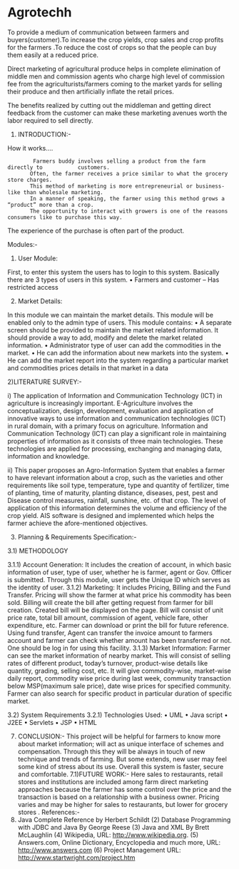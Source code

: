 # Agrotechh

To provide a medium of communication between farmers and buyers(customer).To increase the crop yields, crop sales and crop profits for the farmers .To reduce the cost of crops so that the people can buy them easily at a reduced price.  

Direct marketing of agricultural produce helps in complete elimination of middle men and commission agents who charge high level of commission fee from the agriculturists/farmers coming to the market yards for selling their produce and then artificially inflate the retail prices.

The benefits realized by cutting out the middleman and getting direct feedback from the customer can make these marketing avenues worth the labor required to sell directly.


1) INTRODUCTION:- 

How it works….


            Farmers buddy involves selling a product from the farm directly to           customers.
           Often, the farmer receives a price similar to what the grocery store charges.
           This method of marketing is more entrepreneurial or business-like than wholesale marketing.
           In a manner of speaking, the farmer using this method grows a “product” more than a crop.
           The opportunity to interact with growers is one of the reasons consumers like to purchase this way.
The experience of the purchase is often part of the product.




Modules:-

1)	User Module:

 First, to enter this system the users has to login to this system. Basically there are 3 types of users in this system. 
•	Farmers and customer – Has restricted access

2)	Market Details:

 In this module we can maintain the market details. This module will be enabled only to the admin type of users.
This module contains:
•	A separate screen should be provided to maintain the market related information. It should provide a way to add, modify and delete the market related information.
•	Administrator type of user can add the commodities in the market.
•	He can add the information about new markets into the system.
•	He can add the market report into the system regarding a particular market and commodities prices details in that market in a data


2)LITERATURE SURVEY:-

i)	The application of Information and Communication Technology (ICT) in agriculture is increasingly important. E-Agriculture involves the conceptualization, design, development, evaluation and application of innovative ways to use information and communication technologies (ICT) in rural domain, with a primary focus on agriculture. Information and Communication Technology (ICT) can play a significant role in maintaining properties of information as it consists of three main technologies. These technologies are applied for processing, exchanging and managing data, information and knowledge.


ii)	This paper proposes an Agro-Information System that enables a farmer to have relevant information about a crop, such as the varieties and other requirements like soil type, temperature, type and quantity of fertilizer, time of planting, time of maturity, planting distance, diseases, pest, pest and Disease control measures, rainfall, sunshine, etc. of that crop. The level of application of this information determines the volume and efficiency of the crop yield. AIS software is designed and implemented which helps the farmer achieve the afore-mentioned objectives.






3)	Planning & Requirements Specification:-

3.1) METHODOLOGY

3.1.1) Account Generation:
 It includes the creation of account, in which basic information of user, type of user, whether he is farmer, agent or Gov. Officer is submitted. Through this module, user gets the Unique ID which serves as the identity of user. 
3.1.2) Marketing:
 It includes Pricing, Billing and the Fund Transfer. Pricing will show the farmer at what price his commodity has been sold. Billing will create the bill after getting request from farmer for bill creation. Created bill will be displayed on the page. Bill will consist of unit price rate, total bill amount, commission of agent, vehicle fare, other expenditure, etc. Farmer can download or print the bill for future reference. Using fund transfer, Agent can transfer the invoice amount to farmers account and farmer can check whether amount has been transferred or not. One should be log in for using this facility. 
 3.1.3) Market Information:
 Farmer can see the market information of nearby market. This will consist of selling rates of different product, today’s turnover, product-wise details like quantity, grading, selling cost, etc. It will give commodity-wise, market-wise daily report, commodity wise price during last week, community transaction below MSP(maximum sale price), date wise prices for specified community. Farmer can also search for specific product in particular duration of specific market.


3.2) System Requirements
3.2.1) Technologies Used:
•	UML
•	Java script
•	J2EE
•	Servlets
•	JSP
•	HTML


7) CONCLUSION:-
This project will be helpful for farmers to know more about market information; will act as unique interface of schemes and compensation. Through this they will be always in touch of new technique and trends of farming. But some extends, new user may feel some kind of stress about its use. Overall this system is faster, secure and comfortable.
7.1)FUTURE WORK:-
  Here sales to restaurants, retail stores and institutions are included among farm direct marketing approaches because the farmer has some control over the price and the transaction is based on a relationship with a business owner.
Pricing varies and may be higher for sales to restaurants, but lower for grocery stores .
References:-
1) Java Complete Reference  by Herbert Schildt
(2) Database Programming with JDBC and Java  By George Reese
(3) Java and XML By Brett McLaughlin
(4) Wikipedia, URL: http://www.wikipedia.org.
(5)  Answers.com, Online Dictionary, Encyclopedia and much more, URL:         http://www.answers.com
(6) Project Management URL: http://www.startwright.com/project.htm

